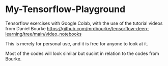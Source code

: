 # My-Tensorflow-Playground
Tensorflow exercises with Google Colab, with the use of the tutorial videos from Daniel Bourke https://github.com/mrdbourke/tensorflow-deep-learning/tree/main/video_notebooks

This is merely for personal use, and it is free for anyone to look at it.

Most of the codes will look similar but sucint in relation to the codes from Bourke. 
